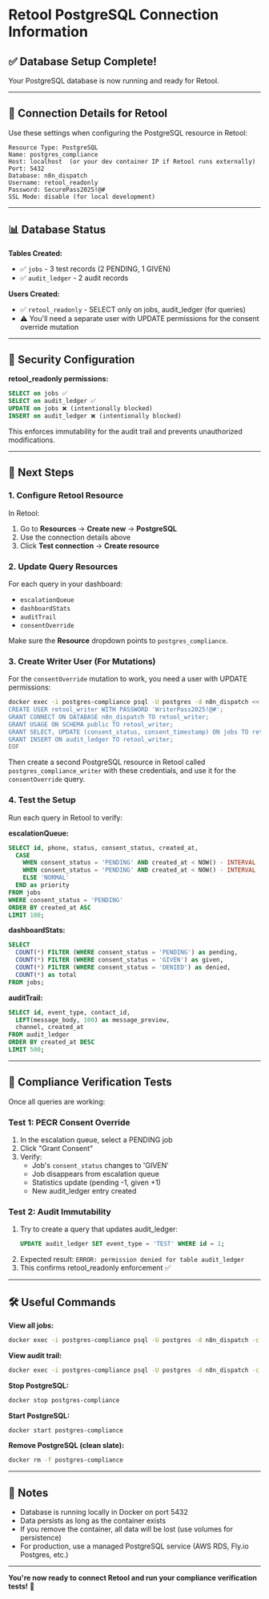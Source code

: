 # Retool PostgreSQL Connection Information

## ✅ Database Setup Complete!

Your PostgreSQL database is now running and ready for Retool.

---

## 🔌 Connection Details for Retool

Use these settings when configuring the PostgreSQL resource in Retool:

```
Resource Type: PostgreSQL
Name: postgres_compliance
Host: localhost  (or your dev container IP if Retool runs externally)
Port: 5432
Database: n8n_dispatch
Username: retool_readonly
Password: SecurePass2025!@#
SSL Mode: disable (for local development)
```

---

## 📊 Database Status

**Tables Created:**
- ✅ `jobs` - 3 test records (2 PENDING, 1 GIVEN)
- ✅ `audit_ledger` - 2 audit records

**Users Created:**
- ✅ `retool_readonly` - SELECT only on jobs, audit_ledger (for queries)
- ⚠️ You'll need a separate user with UPDATE permissions for the consent override mutation

---

## 🔐 Security Configuration

**retool_readonly permissions:**
```sql
SELECT on jobs ✅
SELECT on audit_ledger ✅
UPDATE on jobs ❌ (intentionally blocked)
INSERT on audit_ledger ❌ (intentionally blocked)
```

This enforces immutability for the audit trail and prevents unauthorized modifications.

---

## 🚀 Next Steps

### 1. Configure Retool Resource

In Retool:
1. Go to **Resources** → **Create new** → **PostgreSQL**
2. Use the connection details above
3. Click **Test connection** → **Create resource**

### 2. Update Query Resources

For each query in your dashboard:
- `escalationQueue`
- `dashboardStats`
- `auditTrail`
- `consentOverride`

Make sure the **Resource** dropdown points to `postgres_compliance`.

### 3. Create Writer User (For Mutations)

For the `consentOverride` mutation to work, you need a user with UPDATE permissions:

```bash
docker exec -i postgres-compliance psql -U postgres -d n8n_dispatch << 'EOF'
CREATE USER retool_writer WITH PASSWORD 'WriterPass2025!@#';
GRANT CONNECT ON DATABASE n8n_dispatch TO retool_writer;
GRANT USAGE ON SCHEMA public TO retool_writer;
GRANT SELECT, UPDATE (consent_status, consent_timestamp) ON jobs TO retool_writer;
GRANT INSERT ON audit_ledger TO retool_writer;
EOF
```

Then create a second PostgreSQL resource in Retool called `postgres_compliance_writer` with these credentials, and use it for the `consentOverride` query.

### 4. Test the Setup

Run each query in Retool to verify:

**escalationQueue:**
```sql
SELECT id, phone, status, consent_status, created_at,
  CASE 
    WHEN consent_status = 'PENDING' AND created_at < NOW() - INTERVAL '48 hours' THEN 'CRITICAL'
    WHEN consent_status = 'PENDING' AND created_at < NOW() - INTERVAL '24 hours' THEN 'HIGH'
    ELSE 'NORMAL'
  END as priority
FROM jobs
WHERE consent_status = 'PENDING'
ORDER BY created_at ASC
LIMIT 100;
```

**dashboardStats:**
```sql
SELECT
  COUNT(*) FILTER (WHERE consent_status = 'PENDING') as pending,
  COUNT(*) FILTER (WHERE consent_status = 'GIVEN') as given,
  COUNT(*) FILTER (WHERE consent_status = 'DENIED') as denied,
  COUNT(*) as total
FROM jobs;
```

**auditTrail:**
```sql
SELECT id, event_type, contact_id,
  LEFT(message_body, 100) as message_preview,
  channel, created_at
FROM audit_ledger
ORDER BY created_at DESC
LIMIT 500;
```

---

## 🧪 Compliance Verification Tests

Once all queries are working:

### Test 1: PECR Consent Override
1. In the escalation queue, select a PENDING job
2. Click "Grant Consent"
3. Verify:
   - Job's `consent_status` changes to 'GIVEN'
   - Job disappears from escalation queue
   - Statistics update (pending -1, given +1)
   - New audit_ledger entry created

### Test 2: Audit Immutability
1. Try to create a query that updates audit_ledger:
   ```sql
   UPDATE audit_ledger SET event_type = 'TEST' WHERE id = 1;
   ```
2. Expected result: `ERROR: permission denied for table audit_ledger`
3. This confirms retool_readonly enforcement ✅

---

## 🛠️ Useful Commands

**View all jobs:**
```bash
docker exec -i postgres-compliance psql -U postgres -d n8n_dispatch -c "SELECT * FROM jobs;"
```

**View audit trail:**
```bash
docker exec -i postgres-compliance psql -U postgres -d n8n_dispatch -c "SELECT * FROM audit_ledger ORDER BY created_at DESC;"
```

**Stop PostgreSQL:**
```bash
docker stop postgres-compliance
```

**Start PostgreSQL:**
```bash
docker start postgres-compliance
```

**Remove PostgreSQL (clean slate):**
```bash
docker rm -f postgres-compliance
```

---

## 📝 Notes

- Database is running locally in Docker on port 5432
- Data persists as long as the container exists
- If you remove the container, all data will be lost (use volumes for persistence)
- For production, use a managed PostgreSQL service (AWS RDS, Fly.io Postgres, etc.)

---

**You're now ready to connect Retool and run your compliance verification tests!** 🎉
